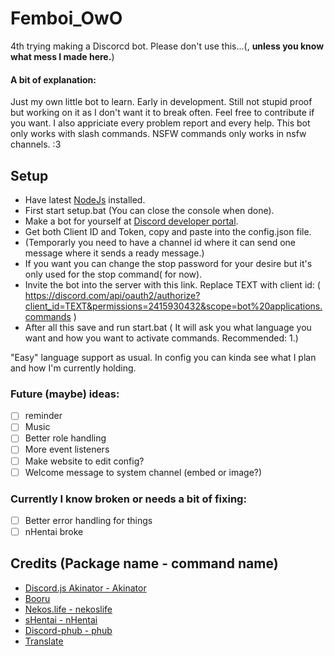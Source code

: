 # Femboi_OwO
4th trying making a Discorcd bot.
Please don't use this...(, **unless you know what mess I made here.**)
#### A bit of explanation:
Just my own little bot to learn. Early in development. Still not stupid proof but working on it as I don't want it to break often.
Feel free to contribute if you want. I also appriciate every problem report and every help.
This bot only works with slash commands. NSFW commands only works in nsfw channels. :3
## Setup
- Have latest [NodeJs](https://nodejs.org/en/) installed.
- First start setup.bat (You can close the console when done).
- Make a bot for yourself at [Discord developer portal](https://discord.com/developers/applications).
- Get both Client ID and Token, copy and paste into the config.json file.
- (Temporarly you need to have a channel id where it can send one message where it sends a ready message.)
- If you want you can change the stop password for your desire but it's only used for the stop command( for now).
- Invite the bot into the server with this link. Replace TEXT with client id: ( https://discord.com/api/oauth2/authorize?client_id=TEXT&permissions=2415930432&scope=bot%20applications.commands )
- After all this save and run start.bat ( It will ask you what language you want and how you want to activate commands. Recommended: 1.)

"Easy" language support as usual. In config you can kinda see what I plan and how I'm currently holding.

### Future (maybe) ideas:
- [ ] reminder
- [ ] Music
- [ ] Better role handling
- [ ] More event listeners
- [ ] Make website to edit config?
- [ ] Welcome message to system channel (embed or image?)
### Currently I know broken or needs a bit of fixing:
- [ ] Better error handling for things 
- [ ] nHentai broke

## Credits (Package name - command name)
- [Discord.js Akinator - Akinator](https://www.npmjs.com/package/discord.js-akinator)
- [Booru](https://www.npmjs.com/package/booru)
- [Nekos.life - nekoslife](https://www.npmjs.com/package/nekos.life)
- [sHentai - nHentai](https://www.npmjs.com/package/shentai)
- [Discord-phub - phub](https://www.npmjs.com/package/discord-phub)
- [Translate](https://www.npmjs.com/package/translate)